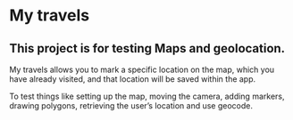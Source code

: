# My travels

## This project is for testing Maps and geolocation.
My travels allows you to mark a specific location on the map, which you have already visited, 
and that location will be saved within the app.

To test things like setting up the map, moving the camera, adding markers, drawing polygons, 
retrieving the user’s location and use geocode.
